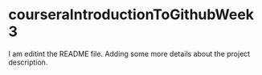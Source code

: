 # courseraIntroductionToGithubWeek3

I am editint the README file. Adding some more details about the project description.
